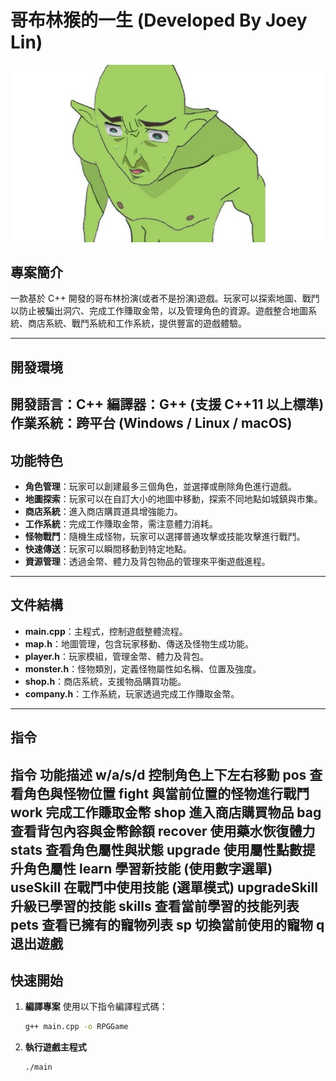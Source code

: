 # 哥布林猴的一生 (Developed By Joey Lin)
![image](https://github.com/joelinkaiyi/RPG_project_GBL/blob/main/%E5%93%A5%E5%B8%83%E6%9E%97.jpg)
## 專案簡介
一款基於 C++ 開發的哥布林扮演(或者不是扮演)遊戲。玩家可以探索地圖、戰鬥以防止被騙出洞穴、完成工作賺取金幣，以及管理角色的資源。遊戲整合地圖系統、商店系統、戰鬥系統和工作系統，提供豐富的遊戲體驗。

---
## 開發環境
開發語言：C++
編譯器：G++ (支援 C++11 以上標準)
作業系統：跨平台 (Windows / Linux / macOS)
---
## 功能特色
- **角色管理**：玩家可以創建最多三個角色，並選擇或刪除角色進行遊戲。
- **地圖探索**：玩家可以在自訂大小的地圖中移動，探索不同地點如城鎮與市集。
- **商店系統**：進入商店購買道具增強能力。
- **工作系統**：完成工作賺取金幣，需注意體力消耗。
- **怪物戰鬥**：隨機生成怪物，玩家可以選擇普通攻擊或技能攻擊進行戰鬥。
- **快速傳送**：玩家可以瞬間移動到特定地點。
- **資源管理**：透過金幣、體力及背包物品的管理來平衡遊戲進程。

---

## 文件結構
- **main.cpp**：主程式，控制遊戲整體流程。
- **map.h**：地圖管理，包含玩家移動、傳送及怪物生成功能。
- **player.h**：玩家模組，管理金幣、體力及背包。
- **monster.h**：怪物類別，定義怪物屬性如名稱、位置及強度。
- **shop.h**：商店系統，支援物品購買功能。
- **company.h**：工作系統，玩家透過完成工作賺取金幣。

---
## 指令
指令	功能描述
w/a/s/d	控制角色上下左右移動
pos	查看角色與怪物位置
fight	與當前位置的怪物進行戰鬥
work	完成工作賺取金幣
shop	進入商店購買物品
bag	查看背包內容與金幣餘額
recover	使用藥水恢復體力
stats	查看角色屬性與狀態
upgrade	使用屬性點數提升角色屬性
learn	學習新技能 (使用數字選單)
useSkill	在戰鬥中使用技能 (選單模式)
upgradeSkill	升級已學習的技能
skills	查看當前學習的技能列表
pets	查看已擁有的寵物列表
sp	切換當前使用的寵物
q	退出遊戲
---
## 快速開始

1. **編譯專案**
   使用以下指令編譯程式碼：
   ```bash
   g++ main.cpp -o RPGGame
2. **執行遊戲主程式**

    ```bash
    ./main
   
